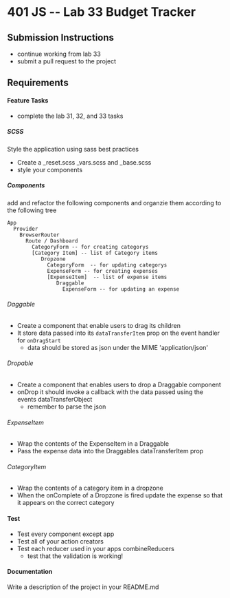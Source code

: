 401 JS --  Lab 33 Budget Tracker
===

## Submission Instructions
  * continue working from lab 33
  * submit a pull request to the project

## Requirements  
#### Feature Tasks
* complete the lab 31, 32, and 33 tasks
##### SCSS
Style the application using sass best practices  
 * Create a _reset.scss _vars.scss and _base.scss
 * style your components

##### Components
add and refactor  the following components and organzie them according to the following tree
```
App
  Provider
    BrowserRouter
      Route / Dashboard
        CategoryForm -- for creating categorys
        [Category Item] -- list of Category items
           Dropzone
             CategoryForm  -- for updating categorys
             ExpenseForm -- for creating expenses
             [ExpenseItem]  -- list of expense items
                Draggable
                  ExpenseForm -- for updating an expense
```
###### Daggable
* Create a component that enable users to drag its children
* It store data passed into its `dataTransferItem` prop on the event handler for `onDragStart`
  * data should be stored as json under the MIME 'application/json'

###### Dropable
* Create a component that enables users to drop a Draggable component
* onDrop it should invoke a callback with the data passed using the events dataTransferObject
  * remember to parse the json
###### ExpenseItem
* Wrap the contents of the ExpenseItem in a Draggable
* Pass the expense data into the Draggables dataTransferItem prop
###### CategoryItem
* Wrap the contents of a category item in a dropzone
* When the onComplete of a Dropzone is fired update the expense so that it appears on the correct category

#### Test
* Test every component except app
* Test all of your action creators
* Test each reducer used in your apps combineReducers
  * test that the validation is working!

####  Documentation  
Write a description of the project in your README.md
